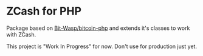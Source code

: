 # ZCash for PHP
Package based on [Bit-Wasp/bitcoin-php](https://github.com/Bit-Wasp/bitcoin-php) and extends it's classes to work with ZCash.

This project is "Work In Progress" for now. Don't use for production just yet.